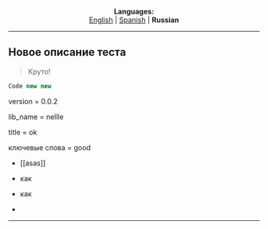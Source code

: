 <p align="center"><b>Languages:</b><br /><a href="https://github.com/markolofsen/nellle/blob/master/README.md">English</a> | <a href="https://github.com/markolofsen/nellle/blob/master/README_es.md">Spanish</a> | <b>Russian</b></p>

---

## Новое описание теста



> Круто!



```javascript
Code new new
```



version = 0.0.2



lib_name = nellle



title = ok



ключевые слова = good



* [[asas]]

* как

* как

*

---

